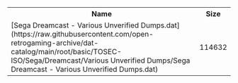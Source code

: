 <table>
<tr><th>Name</th><th>Size</th></tr>
<tr><td>[Sega Dreamcast - Various Unverified Dumps.dat](https://raw.githubusercontent.com/open-retrogaming-archive/dat-catalog/main/root/basic/TOSEC-ISO/Sega/Dreamcast/Various Unverified Dumps/Sega Dreamcast - Various Unverified Dumps.dat)</td><td>114632</td></tr>
</table>
